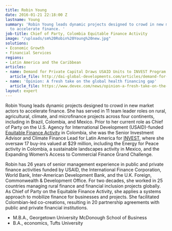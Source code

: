 ```yaml
---
title: Robin Young
date: 2016-01-21 22:18:00 Z
lastname: Young
summary: 'Robin Young leads dynamic projects designed to crowd in new market actors
  to accelerate finance. '
job-title: Chief of Party, Colombia Equitable Finance Activity
image: "/uploads/sm%20Robin%20Young%20new.jpg"
solutions:
- Economic Growth
- Financial Services
regions:
- Latin America and the Caribbean
articles:
- name: Demand for Private Capital Draws USAID Units to INVEST Program
  article_file: http://dai-global-developments.com/articles/demand-for-private-capital-draws-usaid-units-to-invest-program
- name: 'Opinion: A fresh take on the global health financing gap'
  article_file: https://www.devex.com/news/opinion-a-fresh-take-on-the-global-health-financing-gap-94880
layout: expert
---
```


Robin Young leads dynamic projects designed to crowd in new market actors to accelerate finance. She has served in 11 team leader roles on rural, agricultural, climate, and microfinance projects across four continents, including in Brazil, Colombia, and Mexico. Prior to her current role as Chief of Party on the U.S. Agency for International Development (USAID)-funded [Equitable Finance Activity](https://www.dai.com/our-work/projects/colombia-equitable-finance-activity) in Colombia, she was the Senior Investment Advisor and Climate Finance Lead for Latin America for [INVEST](https://www.dai.com/our-work/projects/worldwide-the-invest-project), where she oversaw 17 buy-ins valued at $29 million, including the Energy for Peace activity in Colombia, a sustainable landscapes activity in Mexico, and the Expanding Women’s Access to Commercial Finance Grand Challenge.  

Robin has 26 years of senior management experience in public and private finance activities funded by USAID, the International Finance Corporation, World Bank, Inter-American Development Bank, and the U.K. Foreign, Commonwealth & Development Office. For two decades, she worked in 25 countries managing rural finance and financial inclusion projects globally. As Chief of Party on the Equitable Finance Activity, she applies a systems approach to mobilize finance for businesses and projects. She facilitated Colombian-led co-creations, resulting in 20 partnership agreements with public and private financial institutions.

* M.B.A., Georgetown University McDonough School of Business
* B.A., economics, Tufts University